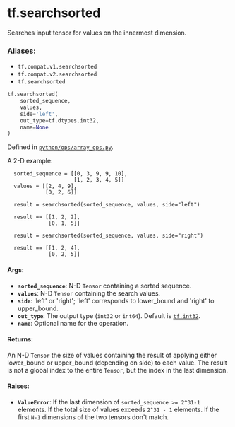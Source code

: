 <div itemscope itemtype="http://developers.google.com/ReferenceObject">
<meta itemprop="name" content="tf.searchsorted" />
<meta itemprop="path" content="Stable" />
</div>

# tf.searchsorted

Searches input tensor for values on the innermost dimension.

### Aliases:

* `tf.compat.v1.searchsorted`
* `tf.compat.v2.searchsorted`
* `tf.searchsorted`

``` python
tf.searchsorted(
    sorted_sequence,
    values,
    side='left',
    out_type=tf.dtypes.int32,
    name=None
)
```



Defined in [`python/ops/array_ops.py`](/code/stable/tensorflow/python/ops/array_ops.py).

<!-- Placeholder for "Used in" -->

A 2-D example:

```
  sorted_sequence = [[0, 3, 9, 9, 10],
                     [1, 2, 3, 4, 5]]
  values = [[2, 4, 9],
            [0, 2, 6]]

  result = searchsorted(sorted_sequence, values, side="left")

  result == [[1, 2, 2],
             [0, 1, 5]]

  result = searchsorted(sorted_sequence, values, side="right")

  result == [[1, 2, 4],
             [0, 2, 5]]
```

#### Args:


* <b>`sorted_sequence`</b>: N-D `Tensor` containing a sorted sequence.
* <b>`values`</b>: N-D `Tensor` containing the search values.
* <b>`side`</b>: 'left' or 'right'; 'left' corresponds to lower_bound and 'right' to
  upper_bound.
* <b>`out_type`</b>: The output type (`int32` or `int64`).  Default is <a href="../tf.md#int32"><code>tf.int32</code></a>.
* <b>`name`</b>: Optional name for the operation.


#### Returns:

An N-D `Tensor` the size of values containing the result of applying either
lower_bound or upper_bound (depending on side) to each value.  The result
is not a global index to the entire `Tensor`, but the index in the last
dimension.



#### Raises:


* <b>`ValueError`</b>: If the last dimension of `sorted_sequence >= 2^31-1` elements.
            If the total size of values exceeds `2^31 - 1` elements.
            If the first `N-1` dimensions of the two tensors don't match.